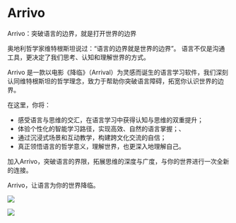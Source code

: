 # Arrivo
Arrivo：突破语言的边界，就是打开世界的边界

奥地利哲学家维特根斯坦说过：“语言的边界就是世界的边界”。
语言不仅是沟通工具，更决定了我们思考、认知和理解世界的方式。

Arrivo 是一款以电影《降临》（Arrival）为灵感而诞生的语言学习软件，我们深刻认同维特根斯坦的哲学理念，致力于帮助你突破语言障碍，拓宽你认识世界的边界。

在这里，你将：

- 感受语言与思维的交汇，在语言学习中获得认知与思维的双重提升；
- 体验个性化的智能学习路径，实现高效、自然的语言掌握；、
- 通过沉浸式场景和互动教学，构建跨文化交流的自信；
- 真正领悟语言的哲学意义，理解世界，也更深入地理解自己。

加入Arrivo，突破语言的界限，拓展思维的深度与广度，与你的世界进行一次全新的连接。

Arrivo，让语言为你的世界降临。

![](https://cdn.nlark.com/yuque/__puml/df88136cf5a4dab3fb5d3024fc78c9a0.svg)




![](https://cdn.nlark.com/yuque/__puml/3eaca7abea2d571af72f1c535fabeb4c.svg)
